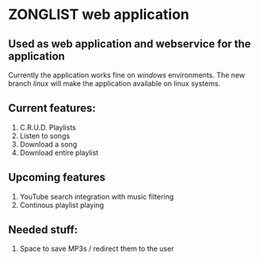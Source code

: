 # ZONGLIST web application
## Used as web application and webservice for the application

Currently the application works fine on _windows_ environments. The new branch *linux* will make the application available on linux systems. 

## Current features:

1. C.R.U.D. Playlists
2. Listen to songs
3. Download a song
4. Download entire playlist


## Upcoming features
1. YouTube search integration with music filtering
2. Continous playlist playing

## Needed stuff:
1. Space to save MP3s / redirect them to the user
